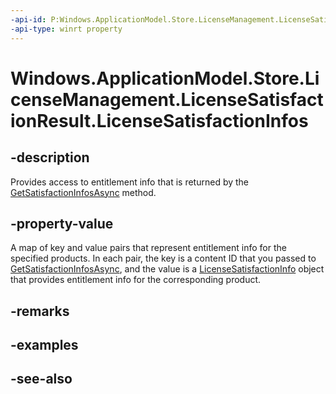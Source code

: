```yaml
---
-api-id: P:Windows.ApplicationModel.Store.LicenseManagement.LicenseSatisfactionResult.LicenseSatisfactionInfos
-api-type: winrt property
---
```


<!-- Property syntax
public Windows.Foundation.Collections.IMapView<string, Windows.ApplicationModel.Store.LicenseManagement.LicenseSatisfactionInfo> LicenseSatisfactionInfos { get; }
-->

# Windows.ApplicationModel.Store.LicenseManagement.LicenseSatisfactionResult.LicenseSatisfactionInfos

## -description
Provides access to entitlement info that is returned by the [GetSatisfactionInfosAsync](licensemanager_getsatisfactioninfosasync_1186889928.md) method.

## -property-value
A map of key and value pairs that represent entitlement info for the specified products. In each pair, the key is a content ID that you passed to [GetSatisfactionInfosAsync](licensemanager_getsatisfactioninfosasync_1186889928.md), and the value is a [LicenseSatisfactionInfo](licensesatisfactioninfo.md) object that provides entitlement info for the corresponding product.

## -remarks

## -examples

## -see-also
